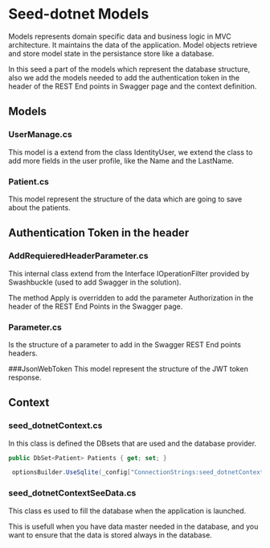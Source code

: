 # Seed-dotnet Models

Models represents domain specific data and business logic in MVC architecture. It maintains the data of the application. Model objects retrieve and store model state in the persistance store like a database.

In this seed a part of the models which represent the database structure, also we add the models needed to add the authentication token in the header of the REST End points in Swagger page and the context definition.

## Models

### UserManage.cs

This model is a extend from the class IdentityUser, we extend the class to add more fields in the user profile, like the Name and the LastName.

### Patient.cs

This model represent the structure of the data which are going to save about the patients.

## Authentication Token in the header

### AddRequieredHeaderParameter.cs

This internal class extend from the Interface IOperationFilter provided by Swashbuckle (used to add Swagger in the solution).

The method Apply is overridden to add the parameter Authorization in the header of the REST End Points in the Swagger page.

### Parameter.cs

Is the structure of a parameter to add in the Swagger REST End points headers.

###JsonWebToken
This model represent the structure of the JWT token response.

## Context

### seed_dotnetContext.cs

In this class is defined the DBsets that are used and the database provider.
```c#
public DbSet<Patient> Patients { get; set; }
 ```
```c#
 optionsBuilder.UseSqlite(_config["ConnectionStrings:seed_dotnetContextConnection"]);
 ```
  
### seed_dotnetContextSeeData.cs

This class es used to fill the database when the application is launched.

This is usefull when you have data master needed in the database, and you want to ensure that the data is stored always in the database.




